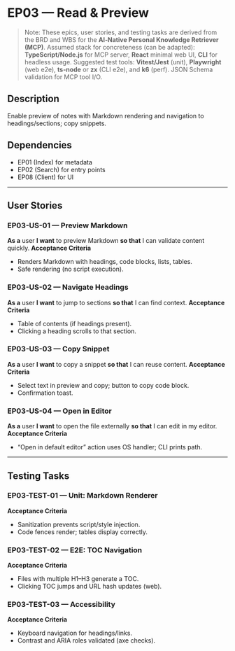 # EP03 — Read & Preview

> Note: These epics, user stories, and testing tasks are derived from the BRD and WBS for the **AI‑Native Personal Knowledge Retriever (MCP)**.
> Assumed stack for concreteness (can be adapted): **TypeScript/Node.js** for MCP server, **React** minimal web UI, **CLI** for headless usage.
> Suggested test tools: **Vitest/Jest** (unit), **Playwright** (web e2e), **ts-node** or **zx** (CLI e2e), and **k6** (perf). JSON Schema validation for MCP tool I/O.

## Description

Enable preview of notes with Markdown rendering and navigation to headings/sections; copy snippets.

## Dependencies

- EP01 (Index) for metadata
- EP02 (Search) for entry points
- EP08 (Client) for UI

---

## User Stories

### EP03-US-01 — Preview Markdown

**As a** user **I want** to preview Markdown **so that** I can validate content quickly.
**Acceptance Criteria**

- Renders Markdown with headings, code blocks, lists, tables.
- Safe rendering (no script execution).

### EP03-US-02 — Navigate Headings

**As a** user **I want** to jump to sections **so that** I can find context.
**Acceptance Criteria**

- Table of contents (if headings present).
- Clicking a heading scrolls to that section.

### EP03-US-03 — Copy Snippet

**As a** user **I want** to copy a snippet **so that** I can reuse content.
**Acceptance Criteria**

- Select text in preview and copy; button to copy code block.
- Confirmation toast.

### EP03-US-04 — Open in Editor

**As a** user **I want** to open the file externally **so that** I can edit in my editor.
**Acceptance Criteria**

- “Open in default editor” action uses OS handler; CLI prints path.

---

## Testing Tasks

### EP03-TEST-01 — Unit: Markdown Renderer

**Acceptance Criteria**

- Sanitization prevents script/style injection.
- Code fences render; tables display correctly.

### EP03-TEST-02 — E2E: TOC Navigation

**Acceptance Criteria**

- Files with multiple H1–H3 generate a TOC.
- Clicking TOC jumps and URL hash updates (web).

### EP03-TEST-03 — Accessibility

**Acceptance Criteria**

- Keyboard navigation for headings/links.
- Contrast and ARIA roles validated (axe checks).
